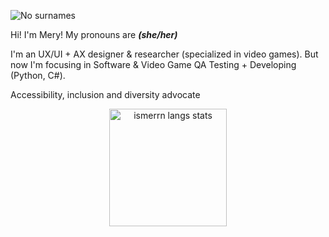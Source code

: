 ![No surnames](https://github.com/user-attachments/assets/cf28e21a-9c33-4f1a-91ed-e068f57fbfdf)

Hi! I'm Mery! My pronouns are ***(she/her)***

I'm an UX/UI + AX designer & researcher (specialized in video games). But now I'm focusing in Software & Video Game QA Testing + Developing (Python, C#).

Accessibility, inclusion and diversity advocate

<p align="center"><span>
 <a href="https://github.com/ismerrn"><img height="188em" src="https://github-readme-stats.vercel.app/api/top-langs/?username=ismerrn&layout=compact&theme=radical&langs_count=10" alt="ismerrn langs stats"/></a>
</span></p>
